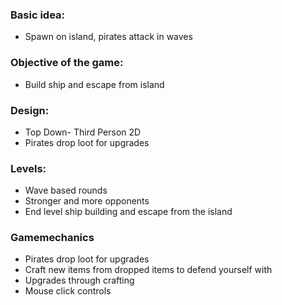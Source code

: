 ### Basic idea:
- Spawn on island, pirates attack in waves
### Objective of the game:
- Build ship and escape from island
### Design:
- Top Down- Third Person 2D
- Pirates drop loot for upgrades
### Levels:
- Wave based rounds
- Stronger and more opponents
- End level ship building and escape from the island
### Gamemechanics
- Pirates drop loot for upgrades
- Craft new items from dropped items to defend yourself with
- Upgrades through crafting
- Mouse click controls 
